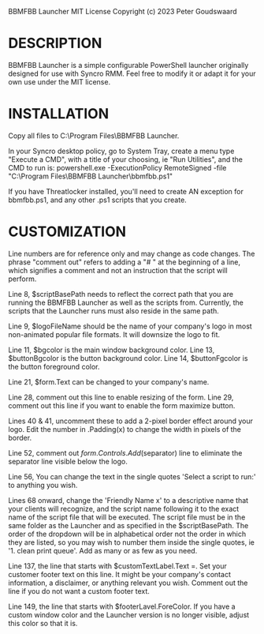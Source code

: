 BBMFBB Launcher
MIT License
Copyright (c) 2023 Peter Goudswaard

DESCRIPTION
===========

BBMFBB Launcher is a simple configurable PowerShell launcher originally designed for use with Syncro RMM. Feel free to modify it or adapt it for your own use under the MIT license.

INSTALLATION
============

Copy all files to C:\Program Files\BBMFBB Launcher\.

In your Syncro desktop policy, go to System Tray, create a menu type "Execute a CMD", with a title of your choosing, ie "Run Utilities", and the CMD to run is:
powershell.exe -ExecutionPolicy RemoteSigned -file "C:\Program Files\BBMFBB Launcher\bbmfbb.ps1"

If you have Threatlocker installed, you'll need to create AN exception for bbmfbb.ps1, and any other .ps1 scripts that you create.

CUSTOMIZATION
=============

Line numbers are for reference only and may change as code changes. The phrase "comment out" refers to adding a "# " at the beginning of a line, which signifies a comment and not an instruction that the script will perform.

Line 8, $scriptBasePath needs to reflect the correct path that you are running the BBMFBB Launcher as well as the scripts from. Currently, the scripts that the Launcher runs must also reside in the same path.

Line 9, $logoFileName should be the name of your company's logo in most non-animated popular file formats. It will downsize the logo to fit.

Line 11, $bgcolor is the main window background color.
Line 13, $buttonBgcolor is the button background color.
Line 14, $buttonFgcolor is the button foreground color.

Line 21, $form.Text can be changed to your company's name.

Line 28, comment out this line to enable resizing of the form.
Line 29, comment out this line if you want to enable the form maximize button.

Lines 40 & 41, uncomment these to add a 2-pixel border effect around your logo. Edit the number in .Padding(x) to change the width in pixels of the border.

Line 52, comment out $form.Controls.Add($separator) line to eliminate the separator line visible below the logo.

Line 56, You can change the text in the single quotes 'Select a script to run:' to anything you wish.

Lines 68 onward, change the 'Friendly Name x' to a descriptive name that your clients will recognize, and the script name following it to the exact name of the script file that will be executed. The script file must be in the same folder as the Launcher and as specified in the $scriptBasePath. The order of the dropdown will be in alphabetical order not the order in which they are listed, so you may wish to number them inside the single quotes, ie '1. clean print queue'. Add as many or as few as you need.

Line 137, the line that starts with $customTextLabel.Text =. Set your customer footer text on this line. It might be your company's contact information, a disclaimer, or anything relevant you wish. Comment out the line if you do not want a custom footer text.

Line 149, the line that starts with $footerLavel.ForeColor. If you have a custom window color and the Launcher version is no longer visible, adjust this color so that it is.










